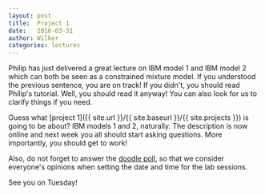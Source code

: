 ```yaml
---
layout: post
title:  Project 1
date:   2016-03-31
author: Wilker
categories: lectures
---
```


Philip has just delivered a great lecture on IBM model 1 and IBM model 2 which can both be seen as a constrained mixture model.
If you understood the previous sentence, you are on track!
If you didn't, you should read Philip's tutorial. Well, you should read it anyway!
You can also look for us to clarify things if you need.

Guess what [project 1]({{ site.url }}/{{ site.baseurl }}/{{ site.projects }}) is going to be about? IBM models 1 and 2, naturally.
The description is now online and next week you all should start asking questions. More importantly, you should get to work!

Also, do not forget to answer the [doodle poll](http://doodle.com/poll/evgxx5sef7583udt), so that we consider everyone's opinions when setting the date and time for the lab sessions.

See you on Tuesday! 
